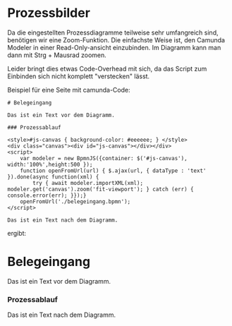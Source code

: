# Prozessbilder

Da die eingestellten Prozessdiagramme teilweise sehr umfangreich sind, benötigen wir eine Zoom-Funktion. Die einfachste Weise ist, den Camunda Modeler in einer Read-Only-ansicht einzubinden. Im Diagramm kann man dann mit Strg + Mausrad zoomen. 

Leider bringt dies etwas Code-Overhead mit sich, da das Script zum Einbinden sich nicht komplett "verstecken" lässt.

Beispiel für eine Seite mit camunda-Code:
```
# Belegeingang

Das ist ein Text vor dem Diagramm.

### Prozessablauf

<style>#js-canvas { background-color: #eeeeee; } </style>
<div class="canvas"><div id="js-canvas"></div></div>
<script>
    var modeler = new BpmnJS({container: $('#js-canvas'), width:'100%',height:500 });
    function openFromUrl(url) { $.ajax(url, { dataType : 'text' }).done(async function(xml) {
        try { await modeler.importXML(xml); modeler.get('canvas').zoom('fit-viewport'); } catch (err) { console.error(err); }});}
    openFromUrl('./belegeingang.bpmn');
</script>

Das ist ein Text nach dem Diagramm.
```

ergibt:

# Belegeingang

Das ist ein Text vor dem Diagramm.

### Prozessablauf

<style>#js-canvas { background-color: #eeeeee; } </style>
<div class="canvas"><div id="js-canvas"></div></div>
<script>
    var modeler = new BpmnJS({container: $('#js-canvas'), width:'100%',height:500 });
    function openFromUrl(url) { $.ajax(url, { dataType : 'text' }).done(async function(xml) {
        try { await modeler.importXML(xml); modeler.get('canvas').zoom('fit-viewport'); } catch (err) { console.error(err); }});}
    openFromUrl('../finanzverwaltung/kreditorenbuchhaltung/belegeingang.bpmn');
</script>

Das ist ein Text nach dem Diagramm.

